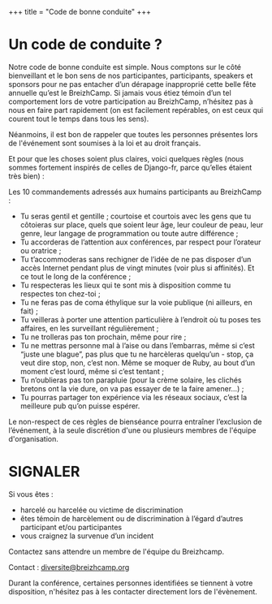 +++
title = "Code de bonne conduite"
+++

# Un code de conduite ?

Notre code de bonne conduite est simple. Nous comptons sur le côté bienveillant et le bon sens de nos participantes, participants, speakers et sponsors pour ne pas entacher d’un dérapage inapproprié cette belle fête annuelle qu’est le BreizhCamp. Si jamais vous étiez témoin d’un tel comportement lors de votre participation au BreizhCamp, n’hésitez pas à nous en faire part rapidement (on est facilement repérables, on est ceux qui courent tout le temps dans tous les sens).

Néanmoins, il est bon de rappeler que toutes les personnes présentes lors de l'événement sont soumises à la loi et au droit français.

Et pour que les choses soient plus claires, voici quelques règles (nous sommes fortement inspirés de celles de Django-fr, parce qu’elles étaient très bien) :

Les 10 commandements adressés aux humains participants au BreizhCamp :

* Tu seras gentil et gentille ; courtoise et courtois avec les gens que tu côtoieras sur place, quels que soient leur âge, leur couleur de peau, leur genre, leur langage de programmation ou toute autre différence ;
* Tu accorderas de l’attention aux conférences, par respect pour l’orateur ou oratrice ;
* Tu t’accommoderas sans rechigner de l’idée de ne pas disposer d’un accès Internet pendant plus de vingt minutes (voir plus si affinités). Et ce tout le long de la conférence ;
* Tu respecteras les lieux qui te sont mis à disposition comme tu respectes ton chez-toi ;
* Tu ne feras pas de coma éthylique sur la voie publique (ni ailleurs, en fait) ;
* Tu veilleras à porter une attention particulière à l’endroit où tu poses tes affaires, en les surveillant régulièrement ;
* Tu ne trolleras pas ton prochain, même pour rire ;
* Tu ne mettras personne mal à l’aise ou dans l’embarras, même si c’est “juste une blague”, pas plus que tu ne harcèleras quelqu’un - stop, ça veut dire stop, non, c’est non. Même se moquer de <span class="language-troll">Ruby</span>, au bout d’un moment c’est lourd, même si c’est tentant ;
* Tu n’oublieras pas ton parapluie (pour la crème solaire, les clichés bretons ont la vie dure, on va pas essayer de te la faire amener…) ;
* Tu pourras partager ton expérience via les réseaux sociaux, c’est la meilleure pub qu’on puisse espérer.

Le non-respect de ces règles de bienséance pourra entraîner l’exclusion de l’événement, à la seule discrétion d'une ou plusieurs membres de l'équipe d'organisation.

# SIGNALER

Si vous êtes :
* harcelé ou harcelée ou victime de discrimination
* êtes témoin de harcèlement ou de discrimination à l’égard d’autres participant et/ou participantes
* vous craignez la survenue d’un incident

Contactez sans attendre un membre de l'équipe du Breizhcamp.

Contact : diversite@breizhcamp.org

Durant la conférence, certaines personnes identifiées se tiennent à votre disposition, n'hésitez pas à les contacter directement lors de l'évènement.